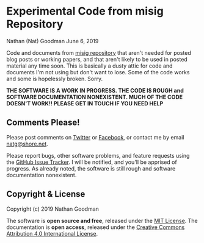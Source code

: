 Experimental Code from misig Repository
================
Nathan (Nat) Goodman
June 6, 2019

<!-- README.md is generated from README.Rmd. Please edit that file -->
Code and documents from [misig repository](https://github.com/natgoodman/misig) that aren't needed for posted blog posts or working papers, and that aren't likely to be used in posted material any time soon. This is basically a dusty attic for code and documents I'm not using but don't want to lose. Some of the code works and some is hopelessly broken. Sorry.

**THE SOFTWARE IS A WORK IN PROGRESS. THE CODE IS ROUGH and SOFTWARE DOCUMENTATION NONEXISTENT. MUCH OF THE CODE DOESN'T WORK!! PLEASE GET IN TOUCH IF YOU NEED HELP**

Comments Please!
----------------

Please post comments on [Twitter](https://twitter.com/gnatgoodman) or [Facebook](https://www.facebook.com/nathan.goodman.3367), or contact me by email <natg@shore.net>.

Please report bugs, other software problems, and feature requests using the [GitHub Issue Tracker](https://github.com/natgoodman/misigExper/issues). I will be notified, and you'll be apprised of progress. As already noted, the software is still rough and software documentation nonexistent.

Copyright & License
-------------------

Copyright (c) 2019 Nathan Goodman

The software is **open source and free**, released under the [MIT License](https://opensource.org/licenses/MIT). The documentation is **open access**, released under the [Creative Commons Attribution 4.0 International License](https://creativecommons.org/licenses/by/4.0).
